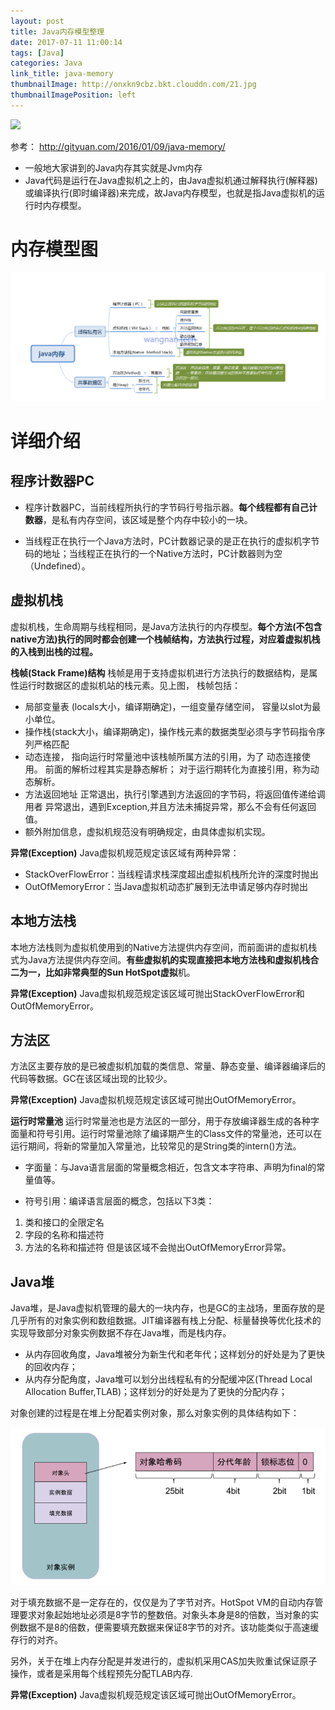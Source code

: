 ```yaml
---
layout: post
title: Java内存模型整理
date: 2017-07-11 11:00:14
tags: [Java]
categories: Java
link_title: java-memory
thumbnailImage: http://onxkn9cbz.bkt.clouddn.com/21.jpg	
thumbnailImagePosition: left
---
```

<!-- toc -->
<!-- more -->
![](http://onxkn9cbz.bkt.clouddn.com/21.jpg)
<!--more-->
参考：
http://gityuan.com/2016/01/09/java-memory/

- 一般地大家讲到的Java内存其实就是Jvm内存
- Java代码是运行在Java虚拟机之上的，由Java虚拟机通过解释执行(解释器)或编译执行(即时编译器)来完成，故Java内存模型，也就是指Java虚拟机的运行时内存模型。

# 内存模型图
![](java-memory/01.png)

# 详细介绍
## 程序计数器PC
- 程序计数器PC，当前线程所执行的字节码行号指示器。**每个线程都有自己计数器**，是私有内存空间，该区域是整个内存中较小的一块。

- 当线程正在执行一个Java方法时，PC计数器记录的是正在执行的虚拟机字节码的地址；当线程正在执行的一个Native方法时，PC计数器则为空（Undefined）。

## 虚拟机栈
虚拟机栈，生命周期与线程相同，是Java方法执行的内存模型。**每个方法(不包含native方法)执行的同时都会创建一个栈帧结构，方法执行过程，对应着虚拟机栈的入栈到出栈的过程。**

**栈帧(Stack Frame)结构**
栈帧是用于支持虚拟机进行方法执行的数据结构，是属性运行时数据区的虚拟机站的栈元素。见上图， 栈帧包括：

- 局部变量表 (locals大小，编译期确定)，一组变量存储空间， 容量以slot为最小单位。
- 操作栈(stack大小，编译期确定)，操作栈元素的数据类型必须与字节码指令序列严格匹配
- 动态连接， 指向运行时常量池中该栈帧所属方法的引用，为了 动态连接使用。
前面的解析过程其实是静态解析；
对于运行期转化为直接引用，称为动态解析。
- 方法返回地址
正常退出，执行引擎遇到方法返回的字节码，将返回值传递给调用者
异常退出，遇到Exception,并且方法未捕捉异常，那么不会有任何返回值。
- 额外附加信息，虚拟机规范没有明确规定，由具体虚拟机实现。

**异常(Exception)**
Java虚拟机规范规定该区域有两种异常：
- StackOverFlowError：当线程请求栈深度超出虚拟机栈所允许的深度时抛出
- OutOfMemoryError：当Java虚拟机动态扩展到无法申请足够内存时抛出

## 本地方法栈
本地方法栈则为虚拟机使用到的Native方法提供内存空间，而前面讲的虚拟机栈式为Java方法提供内存空间。**有些虚拟机的实现直接把本地方法栈和虚拟机栈合二为一，比如非常典型的Sun HotSpot虚拟**机。

**异常(Exception)**
Java虚拟机规范规定该区域可抛出StackOverFlowError和OutOfMemoryError。

## 方法区
方法区主要存放的是已被虚拟机加载的类信息、常量、静态变量、编译器编译后的代码等数据。GC在该区域出现的比较少。

**异常(Exception)**
Java虚拟机规范规定该区域可抛出OutOfMemoryError。

**运行时常量池**
运行时常量池也是方法区的一部分，用于存放编译器生成的各种字面量和符号引用。运行时常量池除了编译期产生的Class文件的常量池，还可以在运行期间，将新的常量加入常量池，比较常见的是String类的intern()方法。

- 字面量：与Java语言层面的常量概念相近，包含文本字符串、声明为final的常量值等。

- 符号引用：编译语言层面的概念，包括以下3类：
1. 类和接口的全限定名
2. 字段的名称和描述符
3. 方法的名称和描述符
但是该区域不会抛出OutOfMemoryError异常。


## Java堆
Java堆，是Java虚拟机管理的最大的一块内存，也是GC的主战场，里面存放的是几乎所有的对象实例和数组数据。JIT编译器有栈上分配、标量替换等优化技术的实现导致部分对象实例数据不存在Java堆，而是栈内存。

- 从内存回收角度，Java堆被分为新生代和老年代；这样划分的好处是为了更快的回收内存；
- 从内存分配角度，Java堆可以划分出线程私有的分配缓冲区(Thread Local Allocation Buffer,TLAB)；这样划分的好处是为了更快的分配内存；

对象创建的过程是在堆上分配着实例对象，那么对象实例的具体结构如下：

![](java-memory/02.png)

对于填充数据不是一定存在的，仅仅是为了字节对齐。HotSpot VM的自动内存管理要求对象起始地址必须是8字节的整数倍。对象头本身是8的倍数，当对象的实例数据不是8的倍数，便需要填充数据来保证8字节的对齐。该功能类似于高速缓存行的对齐。

另外，关于在堆上内存分配是并发进行的，虚拟机采用CAS加失败重试保证原子操作，或者是采用每个线程预先分配TLAB内存.

**异常(Exception)**
Java虚拟机规范规定该区域可抛出OutOfMemoryError。


